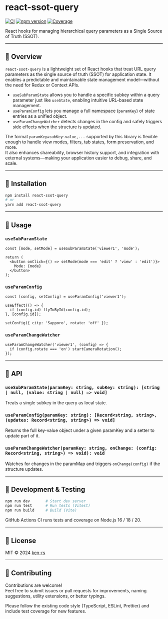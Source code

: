# react-ssot-query

[![CI](https://github.com/ken-rs/react-ssot-query/actions/workflows/test.yml/badge.svg)](https://github.com/ken-rs/react-ssot-query/actions/workflows/test.yml)
[![npm version](https://img.shields.io/npm/v/react-ssot-query.svg)](https://www.npmjs.com/package/react-ssot-query)
[![Coverage](https://img.shields.io/badge/coverage-95%25-brightgreen.svg)](./coverage)

React hooks for managing hierarchical query parameters as a Single Source of Truth (SSOT).

---

## 📘 Overview

`react-ssot-query` is a lightweight set of React hooks that treat URL query parameters as the single source of truth (SSOT) for application state. It enables a predictable and maintainable state management model—without the need for Redux or Context APIs.

- `useSubParamState` allows you to handle a specific subkey within a query parameter just like `useState`, enabling intuitive URL-based state management.
- `useParamConfig` lets you manage a full namespace (`paramKey`) of state entries as a unified object.
- `useParamChangeWatcher` detects changes in the config and safely triggers side effects when the structure is updated.

The format `paramKey=subKey~value,...` supported by this library is flexible enough to handle view modes, filters, tab states, form preservation, and more.  
It also enhances shareability, browser history support, and integration with external systems—making your application easier to debug, share, and scale.

---

## 🚀 Installation

```bash
npm install react-ssot-query
# or
yarn add react-ssot-query
```

---

## 🔧 Usage

### `useSubParamState`

```tsx
const [mode, setMode] = useSubParamState('viewer1', 'mode');

return (
  <button onClick={() => setMode(mode === 'edit' ? 'view' : 'edit')}>
    Mode: {mode}
  </button>
);
```

### `useParamConfig`

```tsx
const [config, setConfig] = useParamConfig('viewer1');

useEffect(() => {
  if (config.id) flyToById(config.id);
}, [config.id]);

setConfig({ city: 'Sapporo', rotate: 'off' });
```

### `useParamChangeWatcher`

```tsx
useParamChangeWatcher('viewer1', (config) => {
  if (config.rotate === 'on') startCameraRotation();
});
```

---

## 🧩 API

### `useSubParamState(paramKey: string, subKey: string): [string | null, (value: string | null) => void]`

Treats a single subkey in the query as local state.

### `useParamConfig(paramKey: string): [Record<string, string>, (updates: Record<string, string>) => void]`

Returns the full key-value object under a given paramKey and a setter to update part of it.

### `useParamChangeWatcher(paramKey: string, onChange: (config: Record<string, string>) => void): void`

Watches for changes in the paramMap and triggers `onChange(config)` if the structure updates.

---

## 🧪 Development & Testing

```bash
npm run dev       # Start dev server
npm run test      # Run tests (Vitest)
npm run build     # Build (Vite)
```

GitHub Actions CI runs tests and coverage on Node.js 16 / 18 / 20.

---

## 📄 License

MIT © 2024 [ken-rs](https://github.com/ken-rs)

---

## 🙌 Contributing

Contributions are welcome!  
Feel free to submit issues or pull requests for improvements, naming suggestions, utility extensions, or better typings.

Please follow the existing code style (TypeScript, ESLint, Prettier) and include test coverage for new features.
